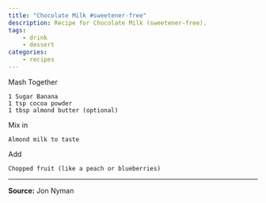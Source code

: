 ```yaml
---
title: "Chocolate Milk #sweetener-free"
description: Recipe for Chocolate Milk (sweetener-free).
tags:
    - drink
    - dessert
categories:
    - recipes
---
```


Mash Together

```
1 Sugar Banana
1 tsp cocoa powder
1 tbsp almond butter (optional)
```

Mix in

```
Almond milk to taste
```

Add

```
Chopped fruit (like a peach or blueberries)
```

---

**Source:**  Jon Nyman